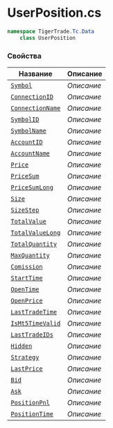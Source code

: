 
# UserPosition.cs
```csharp
namespace TigerTrade.Tc.Data  
    class UserPosition
```

### Свойства
| Название | Описание |
| --- | --- |
| [`Symbol`](./Свойства/Symbol.md) | *Описание* |
| [`ConnectionID`](./Свойства/ConnectionID.md) | *Описание* |
| [`ConnectionName`](./Свойства/ConnectionName.md) | *Описание* |
| [`SymbolID`](./Свойства/SymbolID.md) | *Описание* |
| [`SymbolName`](./Свойства/SymbolName.md) | *Описание* |
| [`AccountID`](./Свойства/AccountID.md) | *Описание* |
| [`AccountName`](./Свойства/AccountName.md) | *Описание* |
| [`Price`](./Свойства/Price.md) | *Описание* |
| [`PriceSum`](./Свойства/PriceSum.md) | *Описание* |
| [`PriceSumLong`](./Свойства/PriceSumLong.md) | *Описание* |
| [`Size`](./Свойства/Size.md) | *Описание* |
| [`SizeStep`](./Свойства/SizeStep.md) | *Описание* |
| [`TotalValue`](./Свойства/TotalValue.md) | *Описание* |
| [`TotalValueLong`](./Свойства/TotalValueLong.md) | *Описание* |
| [`TotalQuantity`](./Свойства/TotalQuantity.md) | *Описание* |
| [`MaxQuantity`](./Свойства/MaxQuantity.md) | *Описание* |
| [`Comission`](./Свойства/Comission.md) | *Описание* |
| [`StartTime`](./Свойства/StartTime.md) | *Описание* |
| [`OpenTime`](./Свойства/OpenTime.md) | *Описание* |
| [`OpenPrice`](./Свойства/OpenPrice.md) | *Описание* |
| [`LastTradeTime`](./Свойства/LastTradeTime.md) | *Описание* |
| [`IsMt5TimeValid`](./Свойства/IsMt5TimeValid.md) | *Описание* |
| [`LastTradeIDs`](./Свойства/LastTradeIDs.md) | *Описание* |
| [`Hidden`](./Свойства/Hidden.md) | *Описание* |
| [`Strategy`](./Свойства/Strategy.md) | *Описание* |
| [`LastPrice`](./Свойства/LastPrice.md) | *Описание* |
| [`Bid`](./Свойства/Bid.md) | *Описание* |
| [`Ask`](./Свойства/Ask.md) | *Описание* |
| [`PositionPnl`](./Свойства/PositionPnl.md) | *Описание* |
| [`PositionTime`](./Свойства/PositionTime.md) | *Описание* |

